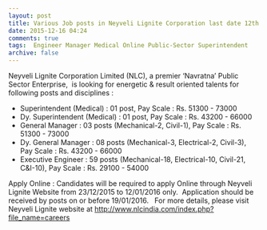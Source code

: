 ```yaml
---
layout: post
title: Various Job posts in Neyveli Lignite Corporation last date 12th Jan-2016     
date: 2015-12-16 04:24
comments: true
tags:  Engineer Manager Medical Online Public-Sector Superintendent 
archive: false
---
```

Neyveli Lignite Corporation Limited (NLC), a premier ‘Navratna’ Public Sector Enterprise,  is looking for energetic & result oriented talents for following posts and disciplines :

- Superintendent (Medical) : 01 post, Pay Scale : Rs. 51300 - 73000 
- Dy. Superintendent (Medical) : 01 post, Pay Scale : Rs. 43200 - 66000 
- General Manager : 03 posts (Mechanical-2, Civil-1), Pay Scale : Rs. 51300 - 73000
- Dy. General Manager : 08 posts (Mechanical-3, Electrical-2, Civil-3), Pay Scale : Rs. 43200 - 66000
- Executive Engineer : 59 posts (Mechanical-18, Electrical-10, Civil-21, C&I-10), Pay Scale : Rs. 29100 - 54000  



Apply Online : Candidates will be required to apply Online through Neyveli Lignite Website from 23/12/2015 to 12/01/2016 only.  Application should be received by posts on or before 19/01/2016. 
  
For more details, please visit Neyveli Lignite website at <http://www.nlcindia.com/index.php?file_name=careers>



